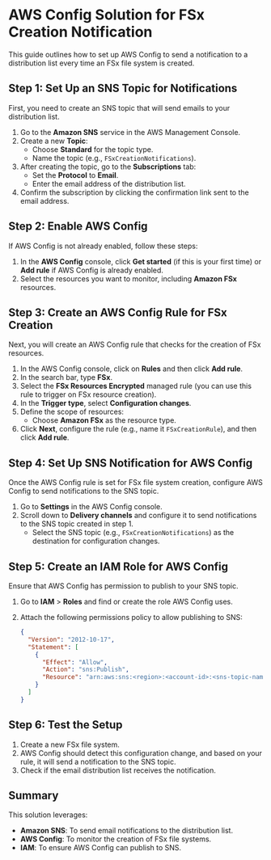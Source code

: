 
# AWS Config Solution for FSx Creation Notification

This guide outlines how to set up AWS Config to send a notification to a distribution list every time an FSx file system is created.

## Step 1: Set Up an SNS Topic for Notifications
First, you need to create an SNS topic that will send emails to your distribution list.

1. Go to the **Amazon SNS** service in the AWS Management Console.
2. Create a new **Topic**:
    - Choose **Standard** for the topic type.
    - Name the topic (e.g., `FSxCreationNotifications`).
3. After creating the topic, go to the **Subscriptions** tab:
    - Set the **Protocol** to **Email**.
    - Enter the email address of the distribution list.
4. Confirm the subscription by clicking the confirmation link sent to the email address.

## Step 2: Enable AWS Config
If AWS Config is not already enabled, follow these steps:

1. In the **AWS Config** console, click **Get started** (if this is your first time) or **Add rule** if AWS Config is already enabled.
2. Select the resources you want to monitor, including **Amazon FSx** resources.

## Step 3: Create an AWS Config Rule for FSx Creation
Next, you will create an AWS Config rule that checks for the creation of FSx resources.

1. In the AWS Config console, click on **Rules** and then click **Add rule**.
2. In the search bar, type **FSx**.
3. Select the **FSx Resources Encrypted** managed rule (you can use this rule to trigger on FSx resource creation).
4. In the **Trigger type**, select **Configuration changes**.
5. Define the scope of resources:
    - Choose **Amazon FSx** as the resource type.
6. Click **Next**, configure the rule (e.g., name it `FSxCreationRule`), and then click **Add rule**.

## Step 4: Set Up SNS Notification for AWS Config
Once the AWS Config rule is set for FSx file system creation, configure AWS Config to send notifications to the SNS topic.

1. Go to **Settings** in the AWS Config console.
2. Scroll down to **Delivery channels** and configure it to send notifications to the SNS topic created in step 1.
    - Select the SNS topic (e.g., `FSxCreationNotifications`) as the destination for configuration changes.

## Step 5: Create an IAM Role for AWS Config
Ensure that AWS Config has permission to publish to your SNS topic.

1. Go to **IAM** > **Roles** and find or create the role AWS Config uses.
2. Attach the following permissions policy to allow publishing to SNS:

    ```json
    {
      "Version": "2012-10-17",
      "Statement": [
        {
          "Effect": "Allow",
          "Action": "sns:Publish",
          "Resource": "arn:aws:sns:<region>:<account-id>:<sns-topic-name>"
        }
      ]
    }
    ```

## Step 6: Test the Setup
1. Create a new FSx file system.
2. AWS Config should detect this configuration change, and based on your rule, it will send a notification to the SNS topic.
3. Check if the email distribution list receives the notification.

## Summary
This solution leverages:
- **Amazon SNS**: To send email notifications to the distribution list.
- **AWS Config**: To monitor the creation of FSx file systems.
- **IAM**: To ensure AWS Config can publish to SNS.
